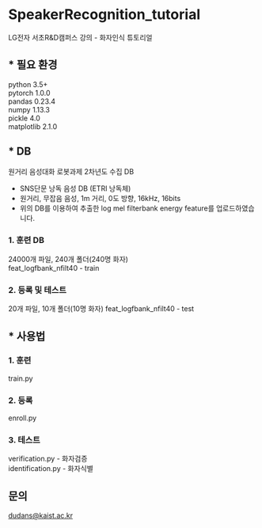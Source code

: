 # SpeakerRecognition_tutorial

LG전자 서초R&D캠퍼스 강의 - 화자인식 튜토리얼

## * 필요 환경
python 3.5+  
pytorch 1.0.0  
pandas 0.23.4  
numpy 1.13.3  
pickle 4.0  
matplotlib 2.1.0  

## * DB
원거리 음성대화 로봇과제 2차년도 수집 DB
- SNS단문 낭독 음성 DB (ETRI 낭독체)
- 원거리, 무잡음 음성, 1m 거리, 0도 방향, 16kHz, 16bits
- 위의 DB를 이용하여 추출한 log mel filterbank energy feature를 업로드하였습니다.

### 1. 훈련 DB
24000개 파일, 240개 폴더(240명 화자)  
feat_logfbank_nfilt40 - train

### 2. 등록 및 테스트 
20개 파일, 10개 폴더(10명 화자)
feat_logfbank_nfilt40 - test

## * 사용법
### 1. 훈련
train.py  

### 2. 등록
enroll.py  

### 3. 테스트
verification.py - 화자검증  
identification.py - 화자식별  



## 문의
dudans@kaist.ac.kr
